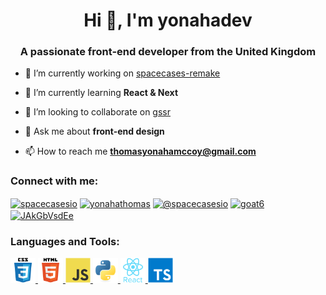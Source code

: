 <h1 align="center">Hi 👋, I'm yonahadev</h1>
<h3 align="center">A passionate front-end developer from the United Kingdom</h3>

- 🔭 I’m currently working on [spacecases-remake](https://github.com/goat6/spacecases-remake)

- 🌱 I’m currently learning **React & Next**

- 👯 I’m looking to collaborate on [gssr](https://github.com/goat6/gssr)

- 💬 Ask me about **front-end design**

- 📫 How to reach me **thomasyonahamccoy@gmail.com**

<h3 align="left">Connect with me:</h3>
<p align="left">
<a href="https://twitter.com/spacecasesio" target="blank"><img align="center" src="https://raw.githubusercontent.com/rahuldkjain/github-profile-readme-generator/master/src/images/icons/Social/twitter.svg" alt="spacecasesio" height="30" width="40" /></a>
<a href="https://instagram.com/yonahathomas" target="blank"><img align="center" src="https://raw.githubusercontent.com/rahuldkjain/github-profile-readme-generator/master/src/images/icons/Social/instagram.svg" alt="yonahathomas" height="30" width="40" /></a>
<a href="https://www.youtube.com/c/@spacecasesio" target="blank"><img align="center" src="https://raw.githubusercontent.com/rahuldkjain/github-profile-readme-generator/master/src/images/icons/Social/youtube.svg" alt="@spacecasesio" height="30" width="40" /></a>
<a href="https://www.leetcode.com/goat6" target="blank"><img align="center" src="https://raw.githubusercontent.com/rahuldkjain/github-profile-readme-generator/master/src/images/icons/Social/leet-code.svg" alt="goat6" height="30" width="40" /></a>
<a href="https://discord.gg/JAkGbVsdEe" target="blank"><img align="center" src="https://raw.githubusercontent.com/rahuldkjain/github-profile-readme-generator/master/src/images/icons/Social/discord.svg" alt="JAkGbVsdEe" height="30" width="40" /></a>
</p>

<h3 align="left">Languages and Tools:</h3>
<p align="left"> <a href="https://www.w3schools.com/css/" target="_blank" rel="noreferrer"> <img src="https://raw.githubusercontent.com/devicons/devicon/master/icons/css3/css3-original-wordmark.svg" alt="css3" width="40" height="40"/> </a> <a href="https://www.w3.org/html/" target="_blank" rel="noreferrer"> <img src="https://raw.githubusercontent.com/devicons/devicon/master/icons/html5/html5-original-wordmark.svg" alt="html5" width="40" height="40"/> </a> <a href="https://developer.mozilla.org/en-US/docs/Web/JavaScript" target="_blank" rel="noreferrer"> <img src="https://raw.githubusercontent.com/devicons/devicon/master/icons/javascript/javascript-original.svg" alt="javascript" width="40" height="40"/> </a> <a href="https://www.python.org" target="_blank" rel="noreferrer"> <img src="https://raw.githubusercontent.com/devicons/devicon/master/icons/python/python-original.svg" alt="python" width="40" height="40"/> </a> <a href="https://reactjs.org/" target="_blank" rel="noreferrer"> <img src="https://raw.githubusercontent.com/devicons/devicon/master/icons/react/react-original-wordmark.svg" alt="react" width="40" height="40"/> </a> <a href="https://www.typescriptlang.org/" target="_blank" rel="noreferrer"> <img src="https://raw.githubusercontent.com/devicons/devicon/master/icons/typescript/typescript-original.svg" alt="typescript" width="40" height="40"/> </a> </p>
